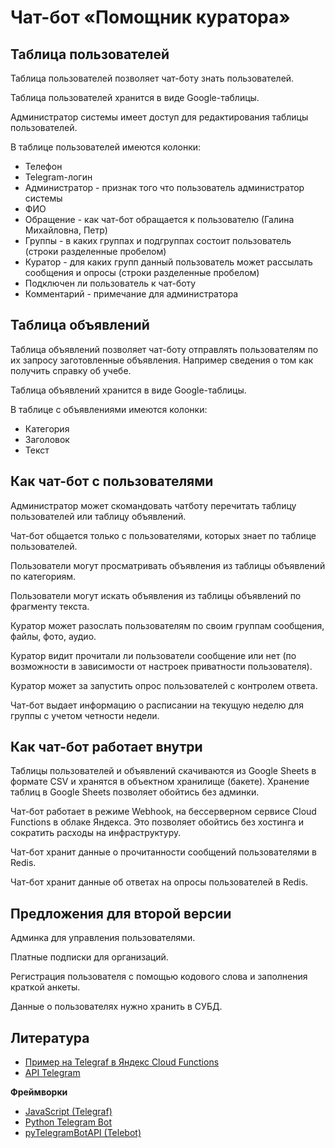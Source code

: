 # Чат-бот «Помощник куратора»

## Таблица пользователей

Таблица пользователей позволяет чат-боту знать пользователей.

Таблица пользователей хранится в виде Google-таблицы.

Администратор системы имеет доступ для редактирования таблицы пользователей.

В таблице пользователей имеются колонки:

* Телефон
* Telegram-логин
* Администратор - признак того что пользователь администратор системы
* ФИО
* Обращение - как чат-бот обращается к пользователю (Галина Михайловна, Петр)
* Группы - в каких группах и подгруппах состоит пользователь (строки 
  разделенные пробелом)
* Куратор - для каких групп данный пользователь может рассылать сообщения и 
  опросы (строки разделенные пробелом)
* Подключен ли пользователь к чат-боту
* Комментарий - примечание для администратора

## Таблица объявлений

Таблица объявлений позволяет чат-боту отправлять пользователям по их запросу заготовленные объявления. Например сведения о том как получить справку об учебе.

Таблица объявлений хранится в виде Google-таблицы.

В таблице с объявлениями имеются колонки:

* Категория
* Заголовок
* Текст

## Как чат-бот с пользователями

Администратор может скомандовать чатботу перечитать таблицу пользователей или таблицу объявлений.

Чат-бот общается только с пользователями, которых знает по таблице пользователей.

Пользователи могут просматривать объявления из таблицы объявлений по категориям.

Пользователи могут искать объявления из таблицы объявлений по фрагменту текста.

Куратор может разослать пользователям по своим группам сообщения, файлы, фото, аудио.

Куратор видит прочитали ли пользователи сообщение или нет (по возможности в зависимости от настроек приватности пользователя).

Куратор может за запустить опрос пользователей с контролем ответа.

Чат-бот выдает информацию о расписании на текущую неделю для группы с учетом четности недели.

## Как чат-бот работает внутри

Таблицы пользователей и объявлений скачиваются из Google Sheets в формате CSV и хранятся в объектном хранилище (бакете). Хранение таблиц в Google Sheets позволяет обойтись без админки.

Чат-бот работает в режиме Webhook, на бессерверном сервисе Cloud Functions в облаке Яндекса. Это позволяет обойтись без хостинга и сократить расходы на инфраструктуру.

Чат-бот хранит данные о прочитанности сообщений пользователями в Redis.

Чат-бот хранит данные об ответах на опросы пользователей в Redis.

## Предложения для второй версии

Админка для управления пользователями.

Платные подписки для организаций.

Регистрация пользователя с помощью кодового слова и заполнения краткой анкеты.

Данные о пользователях нужно хранить в СУБД.

## Литература

* [Пример на Telegraf в Яндекс Сloud Functions](https://cloud.yandex.ru/docs/functions/tutorials/telegram-bot-serverless)
* [API Telegram](https://core.telegram.org/)

**Фреймворки**

* [JavaScript (Telegraf)](https://telegrafjs.org/)
* [Python Telegram Bot](https://docs.python-telegram-bot.org/en/v20.0a4/)
* [pyTelegramBotAPI (Telebot)](https://pytba.readthedocs.io/en/latest/index.html)
